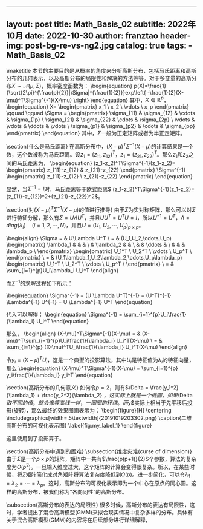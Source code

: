 
---
layout:     post
title:      Math_Basis_02
subtitle:   2022年10月
date:       2022-10-30
author:     franztao
header-img: post-bg-re-vs-ng2.jpg
catalog: true
tags:
    - Math_Basis_02
---
            


\maketitle
本节的主要目的是从概率的角度来分析高斯分布，包括马氏距离和高斯分布的几何表示，以及高斯分布的局限性和解决的方法等等。对于多变量的高斯分布$X\sim \mathcal{N}(\mu,\Sigma)$，概率密度函数为：
\begin{equation}
    p(X)=\frac{1}{\sqrt{2\pi}^{\frac{p}{2}}|\Sigma|^{\frac{1}{2}}}exp\left\{ -\frac{1}{2}(X-\mu)^T\Sigma^{-1}(X-\mu) \right\}
\end{equation}
其中，$X\in\mathbb{R}^p$，
\begin{equation}
    X=
    \begin{pmatrix}
        x_1 \\
        x_2 \\
        \vdots \\
        x_p
    \end{pmatrix} \qquad \qquad
    \Sigma = 
    \begin{pmatrix}
        \sigma_{11} & \sigma_{12} & \cdots & \sigma_{1p} \\
        \sigma_{21} & \sigma_{22} & \cdots & \sigma_{2p} \\
        \vdots      & \vdots      & \ddots & \vdots      \\
        \sigma_{p1} & \sigma_{p2} & \cdots & \sigma_{pp}
        \end{pmatrix}
\end{equation}
其中，$\Sigma$一般为正定矩阵或者为半正定矩阵。

\section{什么是马氏距离}
在高斯分布中，$(X-\mu)^T\Sigma^{-1}(X-\mu)$的计算结果是一个数，这个数被称为马氏距离。设$z_1=(z_{11}, z_{12})^T$，$z_1=(z_{21}, z_{22})^T$。那么$z_1$和$z_2$之间的马氏距离为，
\begin{equation}
    (z_1-z_2)^T\Sigma^{-1}(z_1-z_2)=
    \begin{pmatrix}
        z_{11}-z_{12} & z_{21}-z_{22}
    \end{pmatrix}
    \Sigma^{-1}
    \begin{pmatrix}
        z_{11}-z_{12} \\
        z_{21}-z_{22}
    \end{pmatrix}
\end{equation}

显然，当$\Sigma^{-1}=I$时，马氏距离等于欧式距离$ (z_1-z_2)^T\Sigma^{-1}(z_1-z_2)=(z_{11}-z_{12})^2+(z_{21}-z_{22})^2$。

\section{对$(X-\mu)^T\Sigma^{-1}(X-\mu)$的值进行推导}
由于$\Sigma$为实对称矩阵，那么可以对$\Sigma$进行特征分解，那么有$\Sigma = U\Lambda U^T$，并且$UU^T=U^TU=I$，所以$U^{-1}=U^T$，$\Lambda=diag(\lambda_i)\quad(i=1,2,\cdots,N)$，并且$U=(U_1,U_2,\cdots,U_p)_{p\times p}$。

\begin{align}
    \Sigma = & U\Lambda U^T \\
    = & (U_1,U_2,\cdots,U_p)
    \begin{pmatrix}
        \lambda_1 & & & \\
        & \lambda_2 & & \\
        & & \ddots & \\
        & & & \lambda_p \\
    \end{pmatrix}
    \begin{pmatrix}
        U_1^T  \\
        U_2^T  \\
        \vdots \\
        U_p^T  \\
    \end{pmatrix} \\
     = & (U_1\lambda_1,U_2\lambda_2,\cdots,U_p\lambda_p)
     \begin{pmatrix}
        U_1^T  \\
        U_2^T  \\
        \vdots \\
        U_p^T  \\
    \end{pmatrix} \\
    = & \sum_{i=1}^{p}U_i\lambda_i U_i^T
\end{align}

而$\Sigma^{-1}$的求解过程如下所示：

\begin{equation}
    \Sigma^{-1} = (U \Lambda U^T)^{-1} = (U^T)^{-1} \Lambda^{-1} U^{-1} = U \Lambda^{-1} U^T
\end{equation}

代入可以解得：
\begin{equation}
    \Sigma^{-1} = \sum_{i=1}^{p}U_i\frac{1}{\lambda_i} U_i^T
\end{equation}

那么，
\begin{align}
    (X-\mu)^T\Sigma^{-1}(X-\mu) = & (X-\mu)^T\sum_{i=1}^{p}U_i\frac{1}{\lambda_i} U_i^T(X-\mu) \\
    = & \sum_{i=1}^{p} (X-\mu)^TU_i\frac{1}{\lambda_i} U_i^T(X-\mu)
\end{align}

令$y_i=(X-\mu)^TU_i$，这是一个典型的投影算法，其中$U_i$是特征值为$\lambda_i$的特征向量，那么
\begin{equation}
    (X-\mu)^T\Sigma^{-1}(X-\mu) = \sum_{i=1}^{p} y_i\frac{1}{\lambda_i} y_i^T
\end{equation}

\section{高斯分布的几何意义}
如何令$p=2$，则有$\Delta = \frac{y_1^2}{\lambda_1} + \frac{y_2^2}{\lambda_2} $，这实际上就是一个椭圆，如果$\Delta$取不同的值，就会像等高线一样，一圈圈的环绕。而$y$实际上相当于先平移后投影(旋转)，那么最终的效果图画表示为：
\begin{figure}[H]
    \centering
    \includegraphics[width=.5\textwidth]{20191019203302.png}
    \caption{二维高斯分布的可视化表示图}
    \label{fig:my_label_1}
\end{figure}

这里使用到了投影算子。

\section{高斯分布中遇到的困难}
\subsection{维度灾难(curse of dimension)}
由于$\Sigma$是一个$p\times p$的矩阵，矩阵中一共有$\frac{p(p+1)}{2}$个参数，算法的复杂度为$O(p^2)$。一旦输入维度过大，这个矩阵的计算会变得很复杂。所以，在某些时候，将$\Sigma$矩阵简化成对角矩阵将算法复杂度降低到$O(p)$。进一步简化，可以令$\lambda_1=\lambda_2=\cdots=\lambda_p$。这时，高斯分布的可视化表示即为一个中心在原点的同心圆。这样的高斯分布，被我们称为“各向同性”的高斯分布。

\subsection{高斯分布的表达的局限性}
很多时候，高斯分布的表达有局限性，这时，学者提出了混合高斯模型(GMM)来拟合现实情况中复杂多样的分布。具体有关于混合高斯模型(GMM)的内容将在后续部分进行详细解释，
